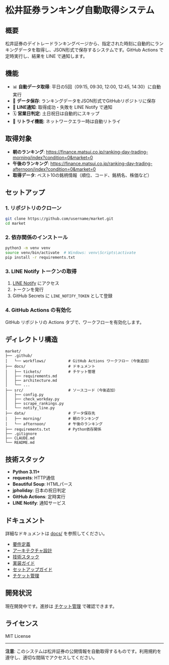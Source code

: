 # 松井証券ランキング自動取得システム

## 概要

松井証券のデイトレードランキングページから、指定された時刻に自動的にランキングデータを取得し、JSON形式で保存するシステムです。GitHub Actions で定時実行し、結果を LINE で通知します。

## 機能

- 📊 **自動データ取得**: 平日の5回（09:15, 09:30, 12:00, 12:45, 14:30）に自動実行
- 💾 **データ保存**: ランキングデータをJSON形式でGitHubリポジトリに保存
- 📲 **LINE通知**: 取得成功・失敗を LINE Notify で通知
- 🗓️ **営業日判定**: 土日祝日は自動的にスキップ
- 🔄 **リトライ機能**: ネットワークエラー時は自動リトライ

## 取得対象

- **朝のランキング**: https://finance.matsui.co.jp/ranking-day-trading-morning/index?condition=0&market=0
- **午後のランキング**: https://finance.matsui.co.jp/ranking-day-trading-afternoon/index?condition=0&market=0
- **取得データ**: ベスト10の銘柄情報（順位、コード、銘柄名、株価など）

## セットアップ

### 1. リポジトリのクローン

```bash
git clone https://github.com/username/market.git
cd market
```

### 2. 依存関係のインストール

```bash
python3 -m venv venv
source venv/bin/activate  # Windows: venv\Scripts\activate
pip install -r requirements.txt
```

### 3. LINE Notify トークンの取得

1. [LINE Notify](https://notify-bot.line.me/ja/) にアクセス
2. トークンを発行
3. GitHub Secrets に `LINE_NOTIFY_TOKEN` として登録

### 4. GitHub Actions の有効化

GitHub リポジトリの Actions タブで、ワークフローを有効化します。

## ディレクトリ構造

```
market/
├── .github/
│   └── workflows/          # GitHub Actions ワークフロー（今後追加）
├── docs/                   # ドキュメント
│   ├── tickets/            # チケット管理
│   ├── requirements.md
│   ├── architecture.md
│   └── ...
├── src/                    # ソースコード（今後追加）
│   ├── config.py
│   ├── check_workday.py
│   ├── scrape_rankings.py
│   └── notify_line.py
├── data/                   # データ保存先
│   ├── morning/            # 朝のランキング
│   └── afternoon/          # 午後のランキング
├── requirements.txt        # Python依存関係
├── .gitignore
├── CLAUDE.md
└── README.md
```

## 技術スタック

- **Python 3.11+**
- **requests**: HTTP通信
- **Beautiful Soup**: HTMLパース
- **jpholiday**: 日本の祝日判定
- **GitHub Actions**: 定時実行
- **LINE Notify**: 通知サービス

## ドキュメント

詳細なドキュメントは [docs/](./docs/) を参照してください。

- [要件定義](./docs/requirements.md)
- [アーキテクチャ設計](./docs/architecture.md)
- [技術スタック](./docs/technical-stack.md)
- [実装ガイド](./docs/implementation-guide.md)
- [セットアップガイド](./docs/setup-guide.md)
- [チケット管理](./docs/tickets/TICKETS.md)

## 開発状況

現在開発中です。進捗は [チケット管理](./docs/tickets/TICKETS.md) で確認できます。

## ライセンス

MIT License

---

**注意**: このシステムは松井証券の公開情報を自動取得するものです。利用規約を遵守し、適切な間隔でアクセスしてください。
